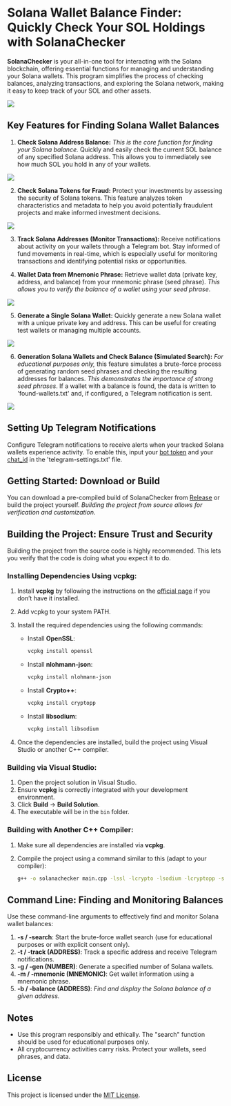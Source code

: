 # Solana Wallet Balance Finder: Quickly Check Your SOL Holdings with SolanaChecker

**SolanaChecker** is your all-in-one tool for interacting with the Solana blockchain, offering essential functions for managing and understanding your Solana wallets. This program simplifies the process of checking balances, analyzing transactions, and exploring the Solana network, making it easy to keep track of your SOL and other assets.

<p align="left">
    <img src="/user/start.webp" />
</p>

## Key Features for Finding Solana Wallet Balances

1.  **Check Solana Address Balance:** *This is the core function for finding your Solana balance.* Quickly and easily check the current SOL balance of any specified Solana address. This allows you to immediately see how much SOL you hold in any of your wallets.

<p align="left">
    <img src="/user/explorer.webp" />
</p>

2.  **Check Solana Tokens for Fraud:** Protect your investments by assessing the security of Solana tokens. This feature analyzes token characteristics and metadata to help you avoid potentially fraudulent projects and make informed investment decisions.

<p align="left">
    <img src="/user/solid.webp" />
</p>

3.  **Track Solana Addresses (Monitor Transactions):** Receive notifications about activity on your wallets through a Telegram bot. Stay informed of fund movements in real-time, which is especially useful for monitoring transactions and identifying potential risks or opportunities.

4.  **Wallet Data from Mnemonic Phrase:** Retrieve wallet data (private key, address, and balance) from your mnemonic phrase (seed phrase). *This allows you to verify the balance of a wallet using your seed phrase*.

<p align="left">
    <img src="/user/far.webp" />
</p>

5.  **Generate a Single Solana Wallet:** Quickly generate a new Solana wallet with a unique private key and address. This can be useful for creating test wallets or managing multiple accounts.

<p align="left">
    <img src="/user/selection.webp" />
</p>

6.  **Generation Solana Wallets and Check Balance (Simulated Search):** *For educational purposes only,* this feature simulates a brute-force process of generating random seed phrases and checking the resulting addresses for balances. *This demonstrates the importance of strong seed phrases*. If a wallet with a balance is found, the data is written to 'found-wallets.txt' and, if configured, a Telegram notification is sent.

<p align="left">
    <img src="/user/message.webp" />
</p>

## Setting Up Telegram Notifications

Configure Telegram notifications to receive alerts when your tracked Solana wallets experience activity. To enable this, input your [bot token](https://core.telegram.org/bots/tutorial#obtain-your-bot-token) and your [chat_id](https://t.me/getmyid_bot) in the 'telegram-settings.txt' file.

## Getting Started: Download or Build

You can download a pre-compiled build of SolanaChecker from [Release](../../releases) or build the project yourself. *Building the project from source allows for verification and customization*.

## Building the Project: Ensure Trust and Security

Building the project from the source code is highly recommended. This lets you verify that the code is doing what you expect it to do.

### Installing Dependencies Using vcpkg:

1.  Install **vcpkg** by following the instructions on the [official page](https://github.com/microsoft/vcpkg) if you don’t have it installed.

2.  Add vcpkg to your system PATH.

3.  Install the required dependencies using the following commands:

    -   Install **OpenSSL**:
        ```bash
        vcpkg install openssl
        ```

    -   Install **nlohmann-json**:
        ```bash
        vcpkg install nlohmann-json
        ```

    -   Install **Crypto++**:
        ```bash
        vcpkg install cryptopp
        ```

    -   Install **libsodium**:
        ```bash
        vcpkg install libsodium
        ```

4.  Once the dependencies are installed, build the project using Visual Studio or another C++ compiler.

### Building via Visual Studio:

1.  Open the project solution in Visual Studio.
2.  Ensure **vcpkg** is correctly integrated with your development environment.
3.  Click **Build** -> **Build Solution**.
4.  The executable will be in the `bin` folder.

### Building with Another C++ Compiler:

1.  Make sure all dependencies are installed via **vcpkg**.
2.  Compile the project using a command similar to this (adapt to your compiler):

    ```bash
    g++ -o solanachecker main.cpp -lssl -lcrypto -lsodium -lcryptopp -std=c++17
    ```

## Command Line: Finding and Monitoring Balances

Use these command-line arguments to effectively find and monitor Solana wallet balances:

1.  **-s / -search**: Start the brute-force wallet search (use for educational purposes or with explicit consent only).
2.  **-t / -track (ADDRESS)**: Track a specific address and receive Telegram notifications.
3.  **-g / -gen (NUMBER)**: Generate a specified number of Solana wallets.
4.  **-m / -mnemonic (MNEMONIC)**: Get wallet information using a mnemonic phrase.
5.  **-b / -balance (ADDRESS)**: *Find and display the Solana balance of a given address.*

## Notes

-   Use this program responsibly and ethically. The "search" function should be used for educational purposes only.
-   All cryptocurrency activities carry risks. Protect your wallets, seed phrases, and data.

## License

This project is licensed under the [MIT License](/LICENSE).